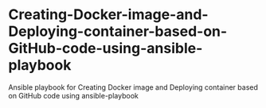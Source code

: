 # Creating-Docker-image-and-Deploying-container-based-on-GitHub-code-using-ansible-playbook
Ansible playbook for Creating Docker image and Deploying container based on GitHub code using ansible-playbook

